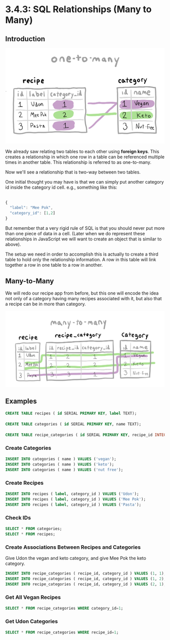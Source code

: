 # 3.4.3: SQL Relationships \(Many to Many\)

## Introduction

![](../../.gitbook/assets/one-to-many.jpg)

We already saw relating two tables to each other using **foreign keys**. This creates a relationship in which one row in a table can be referenced multiple times in another table. This relationship is referred to as one-to-many.

Now we'll see a relationship that is two-way between two tables.

One initial thought you may have is that we can simply put another category id inside the category id cell. e.g., something like this:

```javascript

{
  "label": "Mee Pok",
  "category_id": [1,2]
}

```

But remember that a very rigid rule of SQL is that you should never put more than one piece of data in a cell. \(Later when we do represent these relationships in JavaScript we will want to create an object that is similar to above\).

The setup we need in order to accomplish this is actually to create a third table to hold only the relationship information. A row in this table will link together a row in one table to a row in another.

## Many-to-Many

We will redo our recipe app from before, but this one will encode the idea not only of a category having many recipes associated with it, but also that a recipe can be in more than category.

![](../../.gitbook/assets/many-many.jpg)

## Examples

```sql
CREATE TABLE recipes ( id SERIAL PRIMARY KEY, label TEXT);

CREATE TABLE categories ( id SERIAL PRIMARY KEY, name TEXT);

CREATE TABLE recipe_categories ( id SERIAL PRIMARY KEY, recipe_id INTEGER, category_id INTEGER);
```

### Create Categories

```sql
INSERT INTO categories ( name ) VALUES ('vegan');
INSERT INTO categories ( name ) VALUES ('keto');
INSERT INTO categories ( name ) VALUES ('nut free');
```

### Create Recipes

```sql
INSERT INTO recipes ( label, category_id ) VALUES ('Udon');
INSERT INTO recipes ( label, category_id ) VALUES ('Mee Pok');
INSERT INTO recipes ( label, category_id ) VALUES ('Pasta');
```

### Check IDs

```sql
SELECT * FROM categories;
SELECT * FROM recipes;
```

### Create  Associations Between Recipes and Categories

Give Udon the vegan and keto category, and give Mee Pok the keto category.

```sql
INSERT INTO recipe_categories ( recipe_id, category_id ) VALUES (1, 1);
INSERT INTO recipe_categories ( recipe_id, category_id ) VALUES (1, 2);
INSERT INTO recipe_categories ( recipe_id, category_id ) VALUES (2, 1);
```

### Get All Vegan Recipes

```sql
SELECT * FROM recipe_categories WHERE category_id=1;
```

### Get Udon Categories

```sql
SELECT * FROM recipe_categories WHERE recipe_id=1;
```

